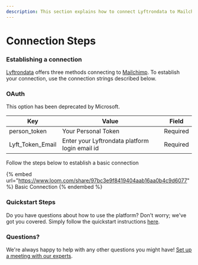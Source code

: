 ```yaml
---
description: This section explains how to connect Lyftrondata to Mailchimp.
---
```


# Connection Steps

### Establishing a connection

[Lyftrondata](https://www.lyftrondata.com) offers three methods connecting to [Mailchimp](https://www.lyftrondata.com/integration/marketing-analytics/mailchimp/). To establish your connection, use the connection strings described below.

### OAuth

This option has been deprecated by Microsoft.

| Key                | Value                                          | Field    |
| ------------------ | ---------------------------------------------- | -------- |
| person\_token      | Your Personal Token                            | Required |
| Lyft\_Token\_Email | Enter your Lyftrondata platform login email id | Required |

Follow the steps below to establish a basic connection

{% embed url="https://www.loom.com/share/97bc3e9f8419404aab16aa0b4c9d6077" %}
Basic Connection
{% endembed %}

### Quickstart Steps

Do you have questions about how to use the platform? Don't worry; we've got you covered. Simply follow the quickstart instructions [here](../../../quickstart-steps.md).

### Questions? <a href="#questions" id="questions"></a>

We're always happy to help with any other questions you might have! [Set up a meeting with our experts](https://www.lyftrondata.com/book-a-meeting/).
